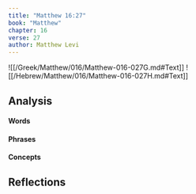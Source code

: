 ```yaml
---
title: "Matthew 16:27"
book: "Matthew"
chapter: 16
verse: 27
author: Matthew Levi
---
```

![[/Greek/Matthew/016/Matthew-016-027G.md#Text]]
![[/Hebrew/Matthew/016/Matthew-016-027H.md#Text]]

## Analysis

#### Words

#### Phrases

#### Concepts

## Reflections
